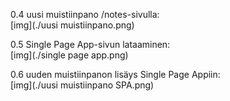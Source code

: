 0.4 uusi muistiinpano /notes-sivulla:  
[img](./uusi muistiinpano.png)

0.5 Single Page App-sivun lataaminen:  
[img](./single page app.png)

0.6 uuden muistiinpanon lisäys Single Page Appiin:  
[img](./uusi muistiinpano SPA.png)
